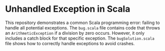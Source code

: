 # Unhandled Exception in Scala

This repository demonstrates a common Scala programming error: failing to handle all potential exceptions. The `bug.scala` file contains code that throws an `ArithmeticException` if a division by zero occurs. However, it only includes a catch block for that specific exception.  The `bugSolution.scala` file shows how to correctly handle exceptions to avoid crashes.
